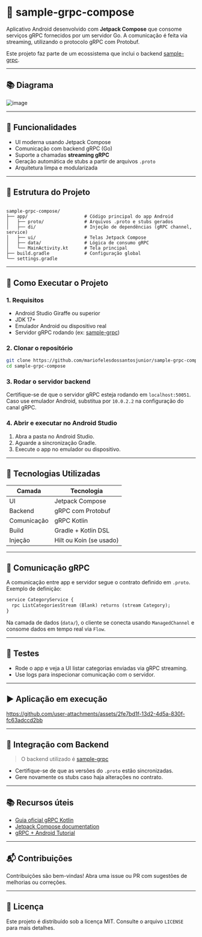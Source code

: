 # 📱 sample-grpc-compose

Aplicativo Android desenvolvido com **Jetpack Compose** que consome serviços gRPC fornecidos por um servidor Go. 
A comunicação é feita via streaming, utilizando o protocolo gRPC com Protobuf.

Este projeto faz parte de um ecossistema que inclui o backend
[sample-grpc](https://github.com/mariofelesdossantosjunior/sample-grpc).

---

## 📚 Diagrama

![image](https://github.com/user-attachments/assets/c09b9e66-332d-4570-8ec6-9e02386314b7)

---

## 📌 Funcionalidades

- UI moderna usando Jetpack Compose
- Comunicação com backend gRPC (Go)
- Suporte a chamadas **streaming gRPC**
- Geração automática de stubs a partir de arquivos `.proto`
- Arquitetura limpa e modularizada

---

## 📁 Estrutura do Projeto

```

sample-grpc-compose/
├── app/                     # Código principal do app Android
│   ├── proto/               # Arquivos .proto e stubs gerados
│   ├── di/                  # Injeção de dependências (gRPC channel, service)
│   ├── ui/                  # Telas Jetpack Compose
│   ├── data/                # Lógica de consumo gRPC
│   └── MainActivity.kt      # Tela principal
├── build.gradle             # Configuração global
└── settings.gradle

````

---

## 🚀 Como Executar o Projeto

### 1. Requisitos

- Android Studio Giraffe ou superior
- JDK 17+
- Emulador Android ou dispositivo real
- Servidor gRPC rodando (ex: [sample-grpc](https://github.com/mariofelesdossantosjunior/sample-grpc))

### 2. Clonar o repositório

```bash
git clone https://github.com/mariofelesdossantosjunior/sample-grpc-compose.git
cd sample-grpc-compose
````

### 3. Rodar o servidor backend

Certifique-se de que o servidor gRPC esteja rodando em `localhost:50051`.
Caso use emulador Android, substitua por `10.0.2.2` na configuração do canal gRPC.

### 4. Abrir e executar no Android Studio

1. Abra a pasta no Android Studio.
2. Aguarde a sincronização Gradle.
3. Execute o app no emulador ou dispositivo.

---

## 🔧 Tecnologias Utilizadas

| Camada      | Tecnologia              |
| ----------- | ----------------------- |
| UI          | Jetpack Compose         |
| Backend     | gRPC com Protobuf       |
| Comunicação | gRPC Kotlin             |
| Build       | Gradle + Kotlin DSL     |
| Injeção     | Hilt ou Koin (se usado) |

---

## 📡 Comunicação gRPC

A comunicação entre app e servidor segue o contrato definido em `.proto`.
Exemplo de definição:

```proto
service CategoryService {
  rpc ListCategoriesStream (Blank) returns (stream Category);
}
```

Na camada de dados (`data/`), o cliente se conecta usando `ManagedChannel` e consome dados em tempo real via `Flow`.

---

## 🧪 Testes

* Rode o app e veja a UI listar categorias enviadas via gRPC streaming.
* Use logs para inspecionar comunicação com o servidor.

---

## ▶️ Aplicação em execução


https://github.com/user-attachments/assets/2fe7bd1f-13d2-4d5a-830f-fc63adccd2bb

---

## 🔄 Integração com Backend

> O backend utilizado é [sample-grpc](https://github.com/mariofelesdossantosjunior/sample-grpc)

* Certifique-se de que as versões do `.proto` estão sincronizadas.
* Gere novamente os stubs caso haja alterações no contrato.

---

## 📚 Recursos úteis

* [Guia oficial gRPC Kotlin](https://github.com/grpc/grpc-kotlin)
* [Jetpack Compose documentation](https://developer.android.com/jetpack/compose)
* [gRPC + Android Tutorial](https://developer.android.com/topic/libraries/architecture/grpc)

---

## 📬 Contribuições

Contribuições são bem-vindas!
Abra uma issue ou PR com sugestões de melhorias ou correções.

---

## 📝 Licença

Este projeto é distribuído sob a licença MIT.
Consulte o arquivo `LICENSE` para mais detalhes.

```
